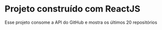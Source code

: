 # Projeto construído com ReactJS

<p>Esse projeto consome a API do GitHub e mostra os últimos 20 repositórios </p>
